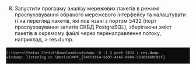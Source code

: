 8. Запустити програму аналізу мережевих пакетів в режимі прослуховування обраного
мережевого інтерфейсу та налаштувати її на перегляд пакетів, які пов`язані з портом 5432 (порт
прослуховування запитів СКБД PostgreSQL), зберігаючи зміст пакетів в окремому файлі через
перенаправлення потоку, наприклад, > res.dump.

![alt-text](https://github.com/oleksandrblazhko/ai-191-krantovskyi/blob/laboratory-work-9/Laboratory-work-9/images/8.png)
